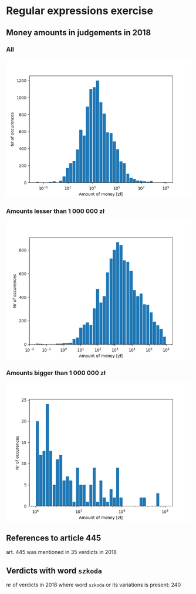 # Regular expressions exercise

## Money amounts in judgements in 2018

### All

![](plots/amounts-all.png)


### Amounts lesser than 1 000 000 zł

![](plots/amounts-lesser.png)


### Amounts bigger than 1 000 000 zł

![](plots/amounts-bigger.png)


## References to article 445

art. 445 was mentioned  in 35 verdicts in 2018


## Verdicts with word `szkoda`

nr of verdicts in 2018 where word `szkoda` or its variations is present: 240
